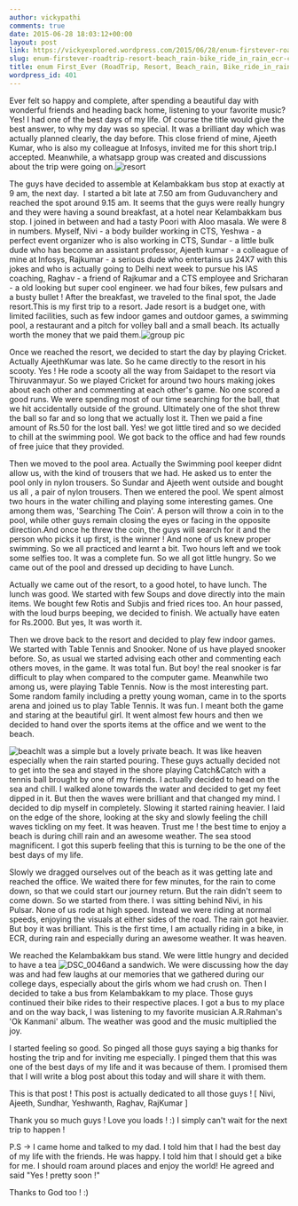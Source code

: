```yaml
---
author: vickypathi
comments: true
date: 2015-06-28 18:03:12+00:00
layout: post
link: https://vickyexplored.wordpress.com/2015/06/28/enum-firstever-roadtrip-resort-beach_rain-bike_ride_in_rain_ecr-c/
slug: enum-firstever-roadtrip-resort-beach_rain-bike_ride_in_rain_ecr-c
title: enum First_Ever (RoadTrip, Resort, Beach_rain, Bike_ride_in_rain_ECR )
wordpress_id: 401
---
```


Ever felt so happy and complete, after spending a beautiful day with wonderful friends and heading back home, listening to your favorite music? Yes! I had one of the best days of my life. Of course the title would give the best answer, to why my day was so special. It was a brilliant day which was actually planned clearly, the day before. This close friend of mine, Ajeeth Kumar, who is also my colleague at Infosys, invited me for this short trip.I accepted. Meanwhile, a whatsapp group was created and discussions about the trip were going on.![resort](https://vickyexplored.files.wordpress.com/2015/06/resort.jpg?w=300)

The guys have decided to assemble at Kelambakkam bus stop at exactly at 9 am, the next day.  I started a bit late at 7.50 am from Guduvanchery and reached the spot around 9.15 am. It seems that the guys were really hungry and they were having a sound breakfast, at a hotel near Kelambakkam bus stop. I joined in between and had a tasty Poori with Aloo masala. We were 8 in numbers. Myself, Nivi - a body builder working in CTS, Yeshwa - a perfect event organizer who is also working in CTS, Sundar - a little bulk dude who has become an assistant professor, Ajeeth kumar - a colleague of mine at Infosys, Rajkumar - a serious dude who entertains us 24X7 with this jokes and who is actually going to Delhi next week to pursue his IAS coaching, Raghav - a friend of Rajkumar and a CTS employee and Sricharan - a old looking but super cool engineer. we had four bikes, few pulsars and a busty bullet ! After the breakfast, we traveled to the final spot, the Jade resort.This is my first trip to a resort. Jade resort is a budget one, with limited facilities, such as few indoor games and outdoor games, a swimming pool, a restaurant and a pitch for volley ball and a small beach. Its actually worth the money that we paid them.![group pic](https://vickyexplored.files.wordpress.com/2015/06/group-pic.jpg?w=300)

Once we reached the resort, we decided to start the day by playing Cricket. Actually AjeethKumar was late. So he came directly to the resort in his scooty. Yes ! He rode a scooty all the way from Saidapet to the resort via Thiruvanmayur. So we played Cricket for around two hours making jokes about each other and commenting at each other's game. No one scored a good runs. We were spending most of our time searching for the ball, that we hit accidentally outside of the ground. Ultimately one of the shot threw the ball so far and so long that we actually lost it. Then we paid a fine amount of Rs.50 for the lost ball. Yes! we got little tired and so we decided to chill at the swimming pool. We got back to the office and had few rounds of free juice that they provided.

Then we moved to the pool area. Actually the Swimming pool keeper didnt allow us, with the kind of trousers that we had. He asked us to enter the pool only in nylon trousers. So Sundar and Ajeeth went outside and bought us all , a pair of nylon trousers. Then we entered the pool. We spent almost two hours in the water chilling and playing some interesting games. One among them was, 'Searching The Coin'. A person will throw a coin in to the pool, while other guys remain closing the eyes or facing in the opposite direction.And once he threw the coin, the guys will search for it and the person who picks it up first, is the winner ! And none of us knew proper swimming. So we all practiced and learnt a bit. Two hours left and we took some selfies too. It was a complete fun. So we all got little hungry. So we came out of the pool and dressed up deciding to have Lunch.

Actually we came out of the resort, to a good hotel, to have lunch. The lunch was good. We started with few Soups and dove directly into the main items. We bought few Rotis and Subjis and fried rices too. An hour passed, with the loud burps beeping, we decided to finish. We actually have eaten for Rs.2000. But yes, It was worth it.

Then we drove back to the resort and decided to play few indoor games. We started with Table Tennis and Snooker. None of us have played snooker before. So, as usual we started advising each other and commenting each others moves, in the game. It was total fun. But boy! the real snooker is far difficult to play when compared to the computer game. Meanwhile two among us, were playing Table Tennis. Now is the most interesting part. Some random family including a pretty young woman, came in to the sports arena and joined us to play Table Tennis. It was fun. I meant both the game and staring at the beautiful girl. It went almost few hours and then we decided to hand over the sports items at the office and we went to the beach.

![beach](https://vickyexplored.files.wordpress.com/2015/06/beach.jpg?w=300)It was a simple but a lovely private beach. It was like heaven especially when the rain started pouring. These guys actually decided not to get into the sea and stayed in the shore playing Catch&Catch with a tennis ball brought by one of my friends. I actually decided to head on the sea and chill. I walked alone towards the water and decided to get my feet dipped in it. But then the waves were brilliant and that changed my mind. I decided to dip myself in completely. Slowing it started raining heavier. I laid on the edge of the shore, looking at the sky and slowly feeling the chill waves tickling on my feet. It was heaven. Trust me ! the best time to enjoy a beach is during chill rain and an awesome weather. The sea stood magnificent. I got this superb feeling that this is turning to be the one of the best days of my life.

Slowly we dragged ourselves out of the beach as it was getting late and reached the office. We waited there for few minutes, for the rain to come down, so that we could start our journey return. But the rain didn't seem to come down. So we started from there. I was sitting behind Nivi, in his Pulsar. None of us rode at high speed. Instead we were riding at normal speeds, enjoying the visuals at either sides of the road. The rain got heavier. But boy it was brilliant. This is the first time, I am actually riding in a bike, in ECR, during rain and especially during an awesome weather. It was heaven.

We reached the Kelambakkam bus stand. We were little hungry and decided to have a tea ![DSC_0046](https://vickyexplored.files.wordpress.com/2015/06/dsc_0046.jpg?w=300)and a sandwich. We were discussing how the day was and had few laughs at our memories that we gathered during our college days, especially about the girls whom we had crush on. Then I decided to take a bus from Kelambakkam to my place. Those guys continued their bike rides to their respective places. I got a bus to my place and on the way back, I was listening to my favorite musician A.R.Rahman's 'Ok Kanmani' album. The weather was good and the music multiplied the joy.

I started feeling so good. So pinged all those guys saying a big thanks for hosting the trip and for inviting me especially. I pinged them that this was one of the best days of my life and it was because of them. I promised them that I will write a blog post about this today and will share it with them.

This is that post !
This post is actually dedicated to all those guys ! [ Nivi, Ajeeth, Sundhar, Yeshwanth, Raghav, RajKumar ]

Thank you so much guys ! Love you loads ! :)
I simply can't wait for the next trip to happen !

P.S -> I came home and talked to my dad. I told him that I had the best day of my life with the friends. He was happy. I told him that I should get a bike for me. I should roam around places and enjoy the world! He agreed and said "Yes ! pretty soon !"

Thanks to God too ! :)
